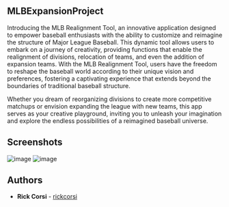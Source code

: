 ## MLBExpansionProject

Introducing the MLB Realignment Tool, an innovative application designed to empower baseball enthusiasts with the ability to customize and reimagine the structure of Major League Baseball. This dynamic tool allows users to embark on a journey of creativity, providing functions that enable the realignment of divisions, relocation of teams, and even the addition of expansion teams. With the MLB Realignment Tool, users have the freedom to reshape the baseball world according to their unique vision and preferences, fostering a captivating experience that extends beyond the boundaries of traditional baseball structure. 

Whether you dream of reorganizing divisions to create more competitive matchups or envision expanding the league with new teams, this app serves as your creative playground, inviting you to unleash your imagination and explore the endless possibilities of a reimagined baseball universe.

## Screenshots
![image](https://github.com/rickcorsi/MLBExpansionProject/assets/90643765/167d3ce7-fd8a-4f16-9e1c-0f555c570958)
![image](https://github.com/rickcorsi/MLBExpansionProject/assets/90643765/8d51f66f-0003-49d1-9bcd-31c618943408)

## Authors
  - **Rick Corsi** -
    [rickcorsi](https://github.com/rickcorsi)
